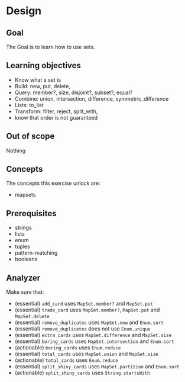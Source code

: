 # Design

## Goal

The Goal is to learn how to use sets.

## Learning objectives

- Know what a set is
- Build: new, put, delete,
- Query: member?, size, disjoint?, subset?, equal?
- Combine: union, intersection, difference, symmetric_difference
- Lists: to_list
- Transform: filter, reject, split_with,
- know that order is not guaranteed

## Out of scope

Nothing

## Concepts

The concepts this exercise unlock are:

- mapsets

## Prerequisites

- strings
- lists
- enum
- tuples
- pattern-matching
- booleans

## Analyzer

Make sure that:

- (essential) `add_card` uses `MapSet.member?` and `MapSet.put`
- (essential) `trade_card` uses `MapSet.member?`, `MapSet.put` and `MapSet.delete`
- (essential) `remove_duplicates` uses `MapSet.new` and `Enum.sort`
- (essential) `remove_duplicates` does not use `Enum.unique`
- (essential) `extra_cards` uses `MapSet.difference` and `MapSet.size`
- (essential) `boring_cards` uses `MapSet.intersection` and `Enum.sort`
- (actionable) `boring_cards` uses `Enum.reduce`
- (essential) `total_cards` uses `MapSet.union` and `MapSet.size`
- (actionable) `total_cards` uses `Enum.reduce`
- (essential) `split_shiny_cards` uses `MapSet.partition` and `Enum.sort`
- (actionable) `split_shiny_cards` uses `String.startsWith`
